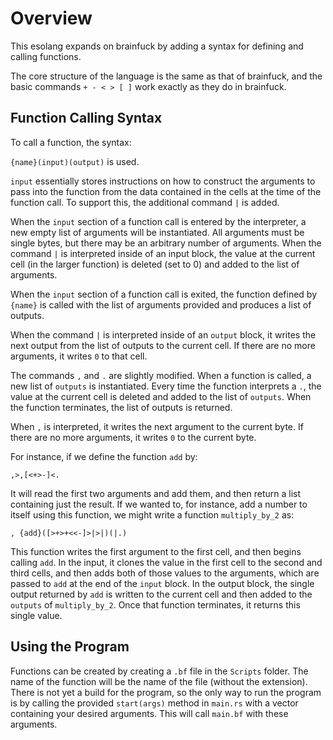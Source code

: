 # Overview
This esolang expands on brainfuck by adding a syntax for defining and calling functions.

The core structure of the language is the same as that of brainfuck, and the basic commands `+ - < > [ ]` work exactly as they do in brainfuck.
## Function Calling Syntax
To call a function, the syntax:

`{name}(input)(output)` is used.

`input` essentially stores instructions on how to construct the arguments to pass into the function from the data contained in the cells at the time of the function call. To support this, the additional command `|` is added.

When the `input` section of a function call is entered by the interpreter, a new empty list of arguments will be instantiated. All arguments must be single bytes, but there may be an arbitrary number of arguments. When the command `|` is interpreted inside of an
input block, the value at the current cell (in the larger function) is deleted (set to 0) and added to the list of arguments.

When the `input` section of a function call is exited, the function defined by `{name}` is called with the list of arguments provided and produces a list of outputs.

When the command `|` is interpreted inside of an `output` block, it writes the next output from the list of outputs to the current cell. If there are no more arguments, it writes `0` to that cell.

The commands `,` and `.` are slightly modified. When a function is called, a new list of `outputs` is instantiated. Every time the function interprets a `.`, the value at the current cell is deleted and added to the list of `outputs`. When the function terminates,
the list of outputs is returned.

When `,` is interpreted, it writes the next argument to the current byte. If there are no more arguments, it writes `0` to the current byte.

For instance, if we define the function `add` by:

`,>,[<+>-]<.`

It will read the first two arguments and add them, and then return a list containing just the result. If we wanted to, for instance, add a number to itself using this function, we might write a function `multiply_by_2` as:

`, {add}([>+>+<<-]>|>|)(|.)`

This function writes the first argument to the first cell, and then begins calling `add`. In the input, it clones the value in the first cell to the second and third cells, and then adds both of those values to the arguments, which are passed to `add`
at the end of the `input` block. In the output block, the single output returned by `add` is written to the current cell and then added to the `outputs` of `multiply_by_2`. Once that function terminates, it returns this single value.

## Using the Program

Functions can be created by creating a `.bf` file in the `Scripts` folder. The name of the function will be the name of the file (without the extension). There is not yet a build for the program, so the only way to run the program is by calling the
provided `start(args)` method in `main.rs` with a vector containing your desired arguments. This will call `main.bf` with these arguments.
